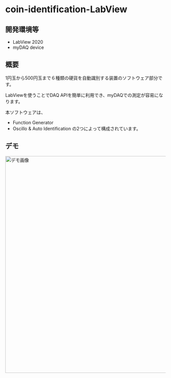 # coin-identification-LabView

## 開発環境等
- LabView 2020 
- myDAQ device

## 概要
1円玉から500円玉まで６種類の硬貨を自動識別する装置のソフトウェア部分です。

LabViewを使うことでDAQ APIを簡単に利用でき、myDAQでの測定が容易になります。

本ソフトウェアは、
- Function Generator
- Oscillo & Auto Identification
の2つによって構成されています。

## デモ
<img width="681" alt="デモ画像" src="https://user-images.githubusercontent.com/41512077/90466081-cd37bb80-e14b-11ea-803a-6fb9f98af07e.png">
